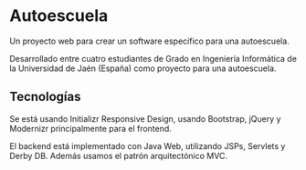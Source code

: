 Autoescuela
===========

Un proyecto web para crear un software específico para una autoescuela. 

Desarrollado entre cuatro estudiantes de Grado en Ingeniería Informática de la Universidad de Jaén (España) 
como proyecto para una autoescuela.

## Tecnologías

Se está usando Initializr Responsive Design, usando Bootstrap, jQuery y Modernizr principalmente para el frontend.

El backend está implementado con Java Web, utilizando JSPs, Servlets y Derby DB. Además usamos el patrón arquitectónico MVC. 


